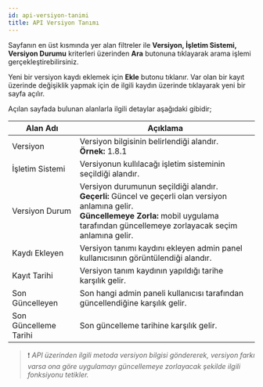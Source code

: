 ```yaml
---
id: api-versiyon-tanimi
title: API Versiyon Tanımı
---
```


Sayfanın en üst kısmında yer alan filtreler ile **Versiyon, İşletim Sistemi, Versiyon Durumu** kriterleri üzerinden **Ara** butonuna tıklayarak arama işlemi gerçekleştirebilirsiniz.

Yeni bir versiyon kaydı eklemek için **Ekle** butonu tıklanır. Var olan bir kayıt üzerinde değişiklik yapmak için de ilgili kaydın üzerinde tıklayarak yeni bir sayfa açılır.

Açılan sayfada bulunan alanlarla ilgili detaylar aşağıdaki gibidir;

| Alan Adı              | Açıklama                                                                                                                                                                                                 |
|-----------------------|----------------------------------------------------------------------------------------------------------------------------------------------------------------------------------------------------------|
| Versiyon              | Versiyon bilgisinin belirlendiği alandır.<br>**Örnek:** 1.8.1                                                                                                                                            |
| İşletim Sistemi       | Versiyonun kullılacağı işletim sisteminin seçildiği alandır.                                                                                                                                             |
| Versiyon Durum        | Versiyon durumunun seçildiği alandır.<br>**Geçerli:** Güncel ve geçerli olan versiyon anlamına gelir.<br>**Güncellemeye Zorla:** mobil uygulama tarafından güncellemeye zorlayacak seçim anlamına gelir. |
| Kaydı Ekleyen         | Versiyon tanımı kaydını ekleyen admin panel kullanıcısının görüntülendiği alandır.                                                                                                                       |
| Kayıt Tarihi          | Versiyon tanım kaydının yapıldığı tarihe karşılık gelir.                                                                                                                                                 |
| Son Güncelleyen       | Son hangi admin paneli kullanıcısı tarafından güncellendiğine karşılık gelir.                                                                                                                            |
| Son Güncelleme Tarihi | Son güncelleme tarihine karşılık gelir.                                                                                                                                                                  |

>❗ _API üzerinden ilgili metoda versiyon bilgisi göndererek, versiyon farkı varsa ona göre uygulamayı güncellemeye zorlayacak şekilde ilgili fonksiyonu tetikler._